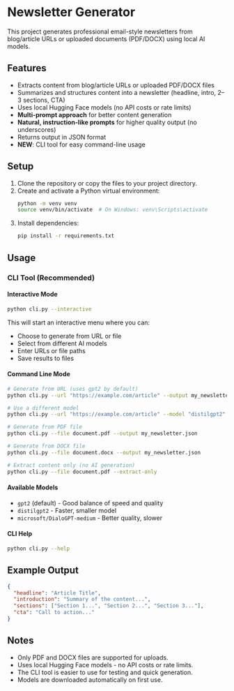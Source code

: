# Newsletter Generator

This project generates professional email-style newsletters from blog/article URLs or uploaded documents (PDF/DOCX) using local AI models.

## Features
- Extracts content from blog/article URLs or uploaded PDF/DOCX files
- Summarizes and structures content into a newsletter (headline, intro, 2–3 sections, CTA)
- Uses local Hugging Face models (no API costs or rate limits)
- **Multi-prompt approach** for better content generation
- **Natural, instruction-like prompts** for higher quality output (no underscores)
- Returns output in JSON format
- **NEW**: CLI tool for easy command-line usage

## Setup
1. Clone the repository or copy the files to your project directory.
2. Create and activate a Python virtual environment:
   ```sh
   python -m venv venv
   source venv/bin/activate  # On Windows: venv\Scripts\activate
   ```
3. Install dependencies:
   ```sh
   pip install -r requirements.txt
   ```

## Usage

### CLI Tool (Recommended)

#### Interactive Mode
```sh
python cli.py --interactive
```
This will start an interactive menu where you can:
- Choose to generate from URL or file
- Select from different AI models
- Enter URLs or file paths
- Save results to files

#### Command Line Mode
```sh
# Generate from URL (uses gpt2 by default)
python cli.py --url "https://example.com/article" --output my_newsletter.json

# Use a different model
python cli.py --url "https://example.com/article" --model "distilgpt2"

# Generate from PDF file
python cli.py --file document.pdf --output my_newsletter.json

# Generate from DOCX file
python cli.py --file document.docx --output my_newsletter.json

# Extract content only (no AI generation)
python cli.py --file document.pdf --extract-only
```

#### Available Models
- `gpt2` (default) - Good balance of speed and quality
- `distilgpt2` - Faster, smaller model
- `microsoft/DialoGPT-medium` - Better quality, slower

#### CLI Help
```sh
python cli.py --help
```

## Example Output
```json
{
  "headline": "Article Title",
  "introduction": "Summary of the content...",
  "sections": ["Section 1...", "Section 2...", "Section 3..."],
  "cta": "Call to action..."
}
```

## Notes
- Only PDF and DOCX files are supported for uploads.
- Uses local Hugging Face models - no API costs or rate limits.
- The CLI tool is easier to use for testing and quick generation.
- Models are downloaded automatically on first use. 